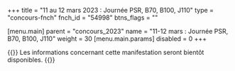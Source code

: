 +++
title = "11 au 12 mars 2023 : Journée PSR, B70, B100, J110"
type = "concours-fnch"
fnch_id = "54998"
btns_flags = ""

[menu.main]
  parent = "concours_2023"
  name = "11-12 mars : Journée PSR, B70, B100, J110"
  weight = 30
  [menu.main.params]
    disabled = 0
+++

{{<admonition>}}
Les informations concernant cette manifestation seront bientôt disponibles.
{{</admonition>}}
